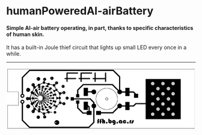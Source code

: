 # humanPoweredAl-airBattery
<h4>Simple Al-air battery operating, in part, thanks to specific characteristics of human skin.</h4>

It has a built-in Joule thief circuit that lights up small LED every once in a while.

<hr>

![alt text](https://raw.githubusercontent.com/Nikolichnik/humanPoweredAl-airBattery/master/HPAl-air_FFH.png)
